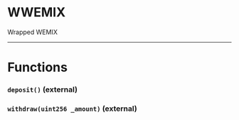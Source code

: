 # WWEMIX

Wrapped WEMIX

---

# Functions

### `deposit()` (external)

### `withdraw(uint256 _amount)` (external)
